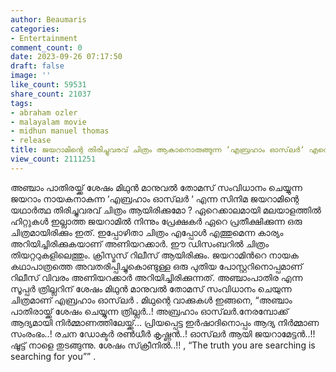 ```yaml
---
author: Beaumaris
categories:
- Entertainment
comment_count: 0
date: 2023-09-26 07:17:50
draft: false
image: ''
like_count: 59531
share_count: 21037
tags:
- abraham ozler
- malayalam movie
- midhun manuel thomas
- release
title: ജയറാമിന്റെ തിരിച്ചുവരവ് ചിത്രം ആകാനൊരുങ്ങുന്ന ‘എബ്രഹാം ഓസ്‌ലർ‘ എന്നെത്തും ?
view_count: 2111251
---
```


അഞ്ചാം പാതിരയ്ക്ക് ശേഷം മിഥുൻ മാനുവൽ തോമസ് സംവിധാനം ചെയ്യുന്ന ജയറാം നായകനാകുന്ന ‘എബ്രഹാം ഓസ്‌ലർ ‘ എന്ന സിനിമ ജയറാമിന്റെ യഥാർത്ഥ തിരിച്ചുവരവ് ചിത്രം ആയിരിക്കുമോ ? ഏറെക്കാലമായി മലയാളത്തിൽ ഹിറ്റുകൾ ഇല്ലാത്ത ജയറാമിൽ നിന്നും പ്രേക്ഷകർ ഏറെ പ്രതീക്ഷിക്കുന്ന ഒരു ചിത്രമായിരിക്കും ഇത്. ഇപ്പോഴിതാ ചിത്രം എപ്പോള്‍ എത്തുമെന്ന കാര്യം അറിയിച്ചിരിക്കുകയാണ് അണിയറക്കാര്‍. ഈ ഡിസംബറില്‍ ചിത്രം തിയറ്ററുകളിലെത്തും. ക്രിസ്മസ് റിലീസ് ആയിരിക്കും. ജയറാമിന്‍റെ നായക കഥാപാത്രത്തെ അവതരിപ്പിച്ചുകൊണ്ടുള്ള ഒരു പുതിയ പോസ്റ്ററിനൊപ്പമാണ് റിലീസ് വിവരം അണിയറക്കാര്‍ അറിയിച്ചിരിക്കുന്നത്. അഞ്ചാംപാതിര എന്ന സൂപ്പർ ത്രില്ലറിന് ശേഷം മിഥുൻ മാനുവൽ തോമസ് സംവിധാനം ചെയുന്ന ചിത്രമാണ് എബ്രഹാം ഓസ്‌ലർ . മിഥുന്റെ വാക്കുകൾ ഇങ്ങനെ, “അഞ്ചാം പാതിരായ്ക്ക് ശേഷം ചെയ്യുന്ന ത്രില്ലർ..! അബ്രഹാം ഓസ്‌ലർ.നേരമ്പോക്ക് ആദ്യമായി നിർമ്മാണത്തിലേയ്ക്ക്… പ്രിയപ്പെട്ട ഇർഷാദിനൊപ്പം ആദ്യ നിർമ്മാണ സംരംഭം..! രചന ഡോക്ടർ രൺധീർ കൃഷ്ണൻ..! ഓസ്‌ലർ ആയി ജയറാമേട്ടൻ..!! ഷൂട്ട്‌ നാളെ തുടങ്ങുന്നു. ശേഷം സ്‌ക്രീനിൽ..!! , “The truth you are searching is searching for you”” .